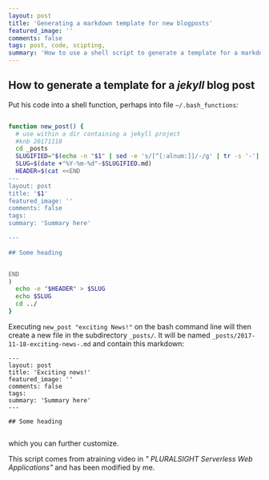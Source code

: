 ```yaml
---
layout: post
title: 'Generating a markdown template for new blogposts'
featured_image: ''
comments: false
tags: post, code, scipting, 
summary: 'How to use a shell script to generate a template for a markdown page'
---
```

  
## How to generate a template for a *jekyll* blog post  
  

Put his code into a shell function, perhaps into file `~/.bash_functions`:


```sh

function new_post() {
  # use within a dir containing a jekyll project
  #knb 20171118
  cd _posts
  SLUGIFIED="$(echo -n "$1" | sed -e 's/[^[:alnum:]]/-/g' | tr -s '-'| tr 'A-Z' 'a-z')"
  SLUG=$(date +"%Y-%m-%d"-$SLUGIFIED.md)
  HEADER=$(cat <<END
---
layout: post
title: '$1'
featured_image: ''
comments: false
tags:  
summary: 'Summary here'

---
  
## Some heading  


END
)
  echo -e "$HEADER" > $SLUG
  echo $SLUG
  cd ../
}

```

Executing `new_post "exciting News!"` on the bash command line  will then create a new file  in the subdirectory `_posts/`. It will be named
`_posts/2017-11-18-exciting-news-.md` and contain this markdown:

```
---
layout: post
title: 'Exciting news!'
featured_image: ''
comments: false
tags: 
summary: 'Summary here'
---
  
## Some heading  
  

```

which you can further customize.

This script comes from atraining video in *"
PLURALSIGHT
Serverless Web Applications"* and has been modified by me.